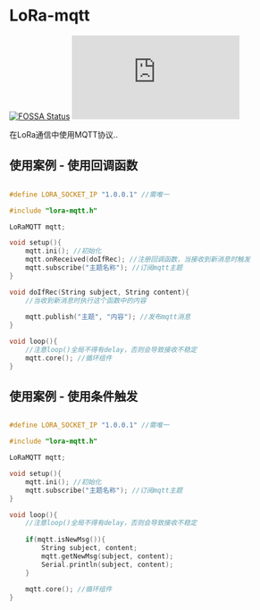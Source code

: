 
# LoRa-mqtt

[![FOSSA Status](https://app.fossa.com/api/projects/git%2Bgithub.com%2FIoTcat%2FLoRa-mqtt.svg?type=shield)](https://app.fossa.com/projects/git%2Bgithub.com%2FIoTcat%2FLoRa-mqtt?ref=badge_shield)
![size](https://badge-size.herokuapp.com/iotcat/LoRa-mqtt/master/lora-mqtt.h)

在LoRa通信中使用MQTT协议..   

## 使用案例 - 使用回调函数
```C++

#define LORA_SOCKET_IP "1.0.0.1" //需唯一

#include "lora-mqtt.h"

LoRaMQTT mqtt;

void setup(){
    mqtt.ini(); //初始化
    mqtt.onReceived(doIfRec); //注册回调函数，当接收到新消息时触发
    mqtt.subscribe("主题名称"); //订阅mqtt主题
}

void doIfRec(String subject, String content){
    //当收到新消息时执行这个函数中的内容
    
    mqtt.publish("主题", "内容"); //发布mqtt消息
}

void loop(){
    //注意loop()全局不得有delay，否则会导致接收不稳定
    mqtt.core(); //循环组件
}

```
## 使用案例 - 使用条件触发
```C++

#define LORA_SOCKET_IP "1.0.0.1" //需唯一

#include "lora-mqtt.h"

LoRaMQTT mqtt;

void setup(){
    mqtt.ini(); //初始化
    mqtt.subscribe("主题名称"); //订阅mqtt主题
}

void loop(){
    //注意loop()全局不得有delay，否则会导致接收不稳定
    
    if(mqtt.isNewMsg()){
        String subject, content;
        mqtt.getNewMsg(subject, content);
        Serial.println(subject, content);
    }
    
    mqtt.core(); //循环组件
}

```

